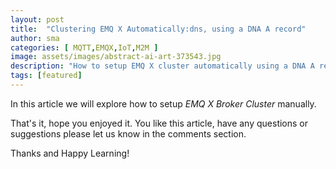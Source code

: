 ```yaml
---
layout: post
title:  "Clustering EMQ X Automatically:dns, using a DNA A record"
author: sma
categories: [ MQTT,EMQX,IoT,M2M ]
image: assets/images/abstract-ai-art-373543.jpg
description: "How to setup EMQ X cluster automatically using a DNA A record?"
tags: [featured]
---
```


In this article we will explore how to setup *EMQ X Broker Cluster* manually.



That's it, hope you enjoyed it. You like this article, have any questions or suggestions please let us know in the comments section.

Thanks and Happy Learning!
